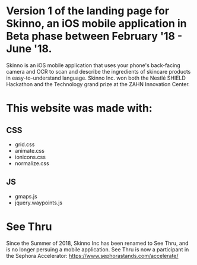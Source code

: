 # Version 1 of the landing page for Skinno, an iOS mobile application in Beta phase between February '18 - June '18. 

Skinno is an iOS mobile application that uses your phone's back-facing camera and OCR to scan and describe the ingredients of skincare products in easy-to-understand language.
Skinno Inc. won both the Nestlé SHIELD Hackathon and the Technology grand prize at the ZAHN Innovation Center.

# This website was made with:
  ## CSS
  - grid.css
  - animate.css
  - ionicons.css
  - normalize.css
  
  ## JS
  - gmaps.js
  - jquery.waypoints.js
  
# See Thru 
Since the Summer of 2018, Skinno Inc has been renamed to See Thru, and is no longer persuing a mobile application. 
See Thru is now a participant in the Sephora Accelerator:  https://www.sephorastands.com/accelerate/ 
